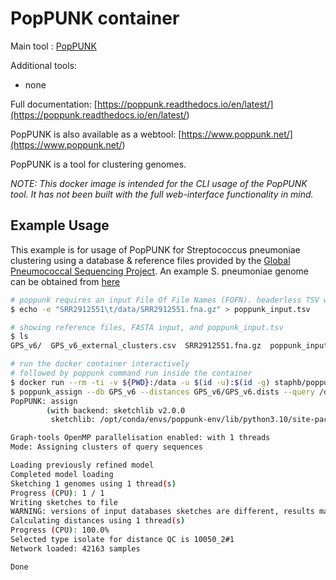 # PopPUNK container

Main tool : [PopPUNK](https://github.com/bacpop/PopPUNK)

Additional tools:

- none

Full documentation: [<https://poppunk.readthedocs.io/en/latest/](https://poppunk.readthedocs.io/en/latest/>)

PopPUNK is also available as a webtool: [<https://www.poppunk.net/](https://www.poppunk.net/>)

PopPUNK is a tool for clustering genomes.

*NOTE: This docker image is intended for the CLI usage of the PopPUNK tool. It has not been built with the full web-interface functionality in mind.*

## Example Usage

This example is for usage of PopPUNK for Streptococcus pneumoniae clustering using a database & reference files provided by the [Global Pneumococcal Sequencing Project](https://www.pneumogen.net/gps/training_command_line.html). An example S. pneumoniae genome can be obtained from [here](https://github.com/rpetit3/pbptyper/blob/main/test/SRR2912551.fna.gz)

```bash
# poppunk requires an input File Of File Names (FOFN). headerless TSV with a sample name (first column), followed by path to input FASTA
$ echo -e "SRR2912551\t/data/SRR2912551.fna.gz" > poppunk_input.tsv

# showing reference files, FASTA input, and poppunk_input.tsv
$ ls
GPS_v6/  GPS_v6_external_clusters.csv  SRR2912551.fna.gz  poppunk_input.tsv

# run the docker container interactively
# followed by poppunk command run inside the container
$ docker run --rm -ti -v ${PWD}:/data -u $(id -u):$(id -g) staphb/poppunk:2.5.0
$ poppunk_assign --db GPS_v6 --distances GPS_v6/GPS_v6.dists --query /data/poppunk_input.tsv --output docker_test --external-clustering GPS_v6_external_clusters.csv
PopPUNK: assign
        (with backend: sketchlib v2.0.0
         sketchlib: /opt/conda/envs/poppunk-env/lib/python3.10/site-packages/pp_sketchlib.cpython-310-x86_64-linux-gnu.so)

Graph-tools OpenMP parallelisation enabled: with 1 threads
Mode: Assigning clusters of query sequences

Loading previously refined model
Completed model loading
Sketching 1 genomes using 1 thread(s)
Progress (CPU): 1 / 1
Writing sketches to file
WARNING: versions of input databases sketches are different, results may not be compatible
Calculating distances using 1 thread(s)
Progress (CPU): 100.0%
Selected type isolate for distance QC is 10050_2#1
Network loaded: 42163 samples

Done
```
